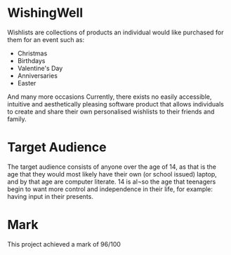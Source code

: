 # WishingWell

Wishlists are collections of products an individual would like purchased for them for an event such as:
 -	Christmas
 - Birthdays
 -	Valentine's Day
 -	Anniversaries
 -	Easter

And many more occasions
Currently, there exists no easily accessible, intuitive and aesthetically pleasing software product that allows individuals to create and share their own personalised wishlists to their friends and family. 

# Target Audience
The target audience consists of anyone over the age of 14, as that is the age that they would most likely have their own (or school issued) laptop, and by that age are computer literate. 14 is al¬so the age that teenagers begin to want more control and independence in their life, for example: having input in their presents.


# Mark

This project achieved a mark of 96/100
